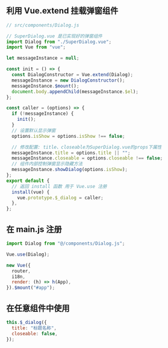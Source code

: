 <!--
 * @Date: 2021-08-02 10:03:31
 * @LastEditors: wenfujie
 * @LastEditTime: 2021-08-02 10:19:55
 * @FilePath: /document-library/articles/Vue/extend实现全局调用Dialog.md
-->

## 利用 Vue.extend 挂载弹窗组件

```js
// src/components/Dialog.js

// SuperDialog.vue 是已实现好的弹窗组件
import Dialog from "./SuperDialog.vue";
import Vue from "vue";

let messageInstance = null;

const init = () => {
  const DialogConstructor = Vue.extend(Dialog);
  messageInstance = new DialogConstructor();
  messageInstance.$mount();
  document.body.appendChild(messageInstance.$el);
};

const caller = (options) => {
  if (!messageInstance) {
    init();
  }
  // 设置默认显示弹窗
  options.isShow = options.isShow !== false;

  // 修改配置: title、closeable为SuperDialog.vue的props下属性
  messageInstance.title = options.title || "";
  messageInstance.closeable = options.closeable !== false;
  // 组件内部控制弹窗显示隐藏方法
  messageInstance.showDialog(options.isShow);
};
export default {
  // 返回 install 函数 用于 Vue.use 注册
  install(vue) {
    vue.prototype.$_dialog = caller;
  },
};
```

## 在 main.js 注册

```js
import Dialog from "@/components/Dialog.js";

Vue.use(Dialog);

new Vue({
  router,
  i18n,
  render: (h) => h(App),
}).$mount("#app");
```

## 在任意组件中使用

```js
this.$_dialog({
  title: "标题名称",
  closeable: false,
});
```

